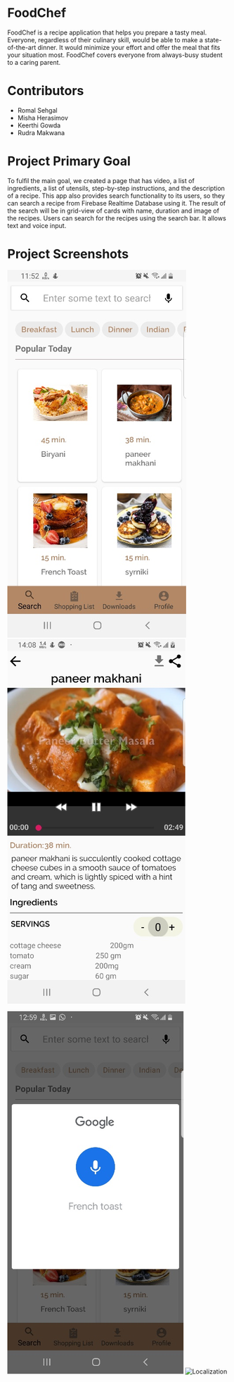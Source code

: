 # FoodChef

FoodChef is a recipe application that helps you prepare a tasty meal. Everyone, regardless of their culinary skill, would be able to make a state-of-the-art dinner. It would minimize your effort and offer the meal that fits your situation most. FoodChef covers everyone from always-busy student to a caring parent. 

# Contributors 
  - Romal Sehgal
  - Misha Herasimov
  - Keerthi Gowda 
  - Rudra Makwana
  
 
# Project Primary Goal 

To fulfil the main goal, we created a page that has video, a list of ingredients, a list of utensils, step-by-step instructions, and the description of a recipe. This app also provides search functionality to its users, so they can search a recipe from Firebase Realtime Database using it. The result of the search will be in grid-view of cards with name, duration and image of the recipes. Users can search for the recipes using the search bar. It allows text and voice input. 

# Project Screenshots 

![Home Page](https://github.com/sehgalromal/FoodChef/blob/master/project_screenshots/image004.jpg)   ![Recipe View Page](https://github.com/sehgalromal/FoodChef/blob/master/project_screenshots/image005.jpg) 

![Speech To Text](https://github.com/sehgalromal/FoodChef/blob/master/project_screenshots/image003.jpg)  ![Localization](https://github.com/sehgalromal/FoodChef/blob/master/project_screenshots/image010.jpg)   
